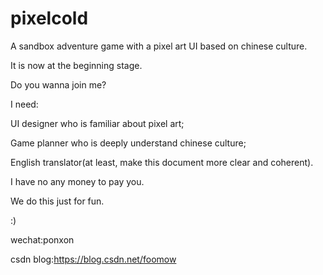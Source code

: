 # pixelcold
A sandbox adventure game with a pixel art UI based on chinese culture.

It is now at the beginning stage.

Do you wanna join me?

I need:

UI designer who is familiar about pixel art;

Game planner who is deeply understand chinese culture;

English translator(at least, make this document more clear and coherent).

I have no any money to pay you.

We do this just for fun.

:)

wechat:ponxon

csdn blog:https://blog.csdn.net/foomow
